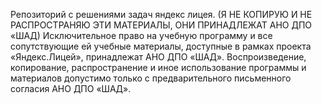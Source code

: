 Репозиторий с решениями задач яндекс лицея.
(Я НЕ КОПИРУЮ И НЕ РАСПРОСТРАНЯЮ ЭТИ МАТЕРИАЛЫ, ОНИ ПРИНАДЛЕЖАТ АНО ДПО «ШАД)
Исключительное право на учебную программу и все сопутствующие ей учебные материалы, доступные в рамках проекта «Яндекс.Лицей», принадлежат АНО ДПО «ШАД». Воспроизведение, копирование, распространение и иное использование программы и материалов допустимо только с предварительного письменного согласия АНО ДПО «ШАД».